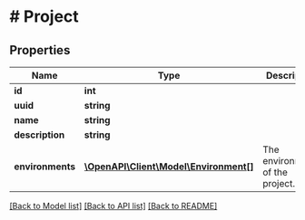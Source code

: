 # # Project

## Properties

Name | Type | Description | Notes
------------ | ------------- | ------------- | -------------
**id** | **int** |  | [optional]
**uuid** | **string** |  | [optional]
**name** | **string** |  | [optional]
**description** | **string** |  | [optional]
**environments** | [**\OpenAPI\Client\Model\Environment[]**](Environment.md) | The environments of the project. | [optional]

[[Back to Model list]](../../README.md#models) [[Back to API list]](../../README.md#endpoints) [[Back to README]](../../README.md)
